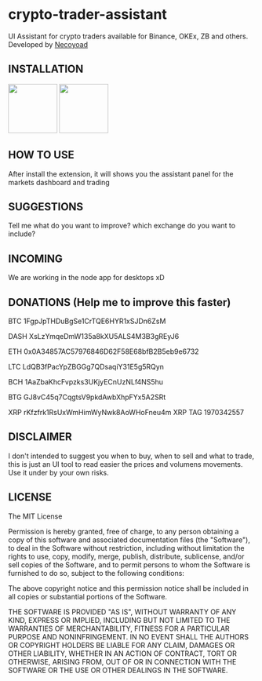 # crypto-trader-assistant
UI Assistant for crypto traders available for Binance, OKEx, ZB and others. Developed by [Necoyoad](https://www.necoyoad.com)

## INSTALLATION

[<img src="http://pngimg.com/uploads/chrome_logo/chrome_logo_PNG30.png" width="100" />](https://chrome.google.com/webstore/detail/crypto-trader-assistant/gohgaliidhnkpanhibpmneeiijmndbba?hl=en)
[<img src="https://www.freeiconspng.com/uploads/firefox-logo-icon-15.png" width="100" />](https://addons.mozilla.org/en-US/firefox/addon/huobi-global-trader-assistant/)

## HOW TO USE 

After install the extension, it will shows you the assistant panel for the markets dashboard and trading 


## SUGGESTIONS

Tell me what do you want to improve? which exchange do you want to include?

## INCOMING

We are working in the node app for desktops xD


## DONATIONS (Help me to improve this faster)

BTC     1FgpJpTHDuBgSe1CrTQE6HYR1xSJDn6ZsM

DASH    XsLzYmqeDmW135a8kXU5ALS4M3B3gREyJ6

ETH     0x0A34857AC57976846D62F58E68bfB2B5eb9e6732

LTC     LdQB3fPacYpZBGGg7QDsaqiY31E5g5RQyn

BCH     1AaZbaKhcFvpzks3UKjyECnUzNLf4NS5hu

BTG     GJ8vC45q7CqgtsV9pkdAwbXhpFYx5A2SRt

XRP     rKfzfrk1RsUxWmHimWyNwk8AoWHoFneu4m      XRP TAG 1970342557


## DISCLAIMER

I don't intended to suggest you when to buy, when to sell and what to trade, this is just an UI tool to read easier the prices and volumens movements. Use it under by your own risks. 


## LICENSE

The MIT License


Permission is hereby granted, free of charge, to any person obtaining a copy
of this software and associated documentation files (the "Software"), to deal
in the Software without restriction, including without limitation the rights
to use, copy, modify, merge, publish, distribute, sublicense, and/or sell
copies of the Software, and to permit persons to whom the Software is
furnished to do so, subject to the following conditions:


The above copyright notice and this permission notice shall be included in
all copies or substantial portions of the Software.


THE SOFTWARE IS PROVIDED "AS IS", WITHOUT WARRANTY OF ANY KIND, EXPRESS OR
IMPLIED, INCLUDING BUT NOT LIMITED TO THE WARRANTIES OF MERCHANTABILITY,
FITNESS FOR A PARTICULAR PURPOSE AND NONINFRINGEMENT. IN NO EVENT SHALL THE
AUTHORS OR COPYRIGHT HOLDERS BE LIABLE FOR ANY CLAIM, DAMAGES OR OTHER
LIABILITY, WHETHER IN AN ACTION OF CONTRACT, TORT OR OTHERWISE, ARISING FROM,
OUT OF OR IN CONNECTION WITH THE SOFTWARE OR THE USE OR OTHER DEALINGS IN
THE SOFTWARE.
